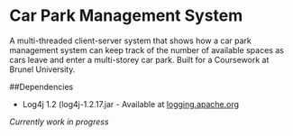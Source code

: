 # Car Park Management System
A multi-threaded client-server system that shows how a car park management system can keep track of the number of available spaces as cars leave and enter a multi-storey car park. Built for a Coursework at Brunel University.

##Dependencies
* Log4j 1.2 (log4j-1.2.17.jar - Available at [logging.apache.org](https://logging.apache.org/log4j/1.2/download.html)


*Currently work in progress*
